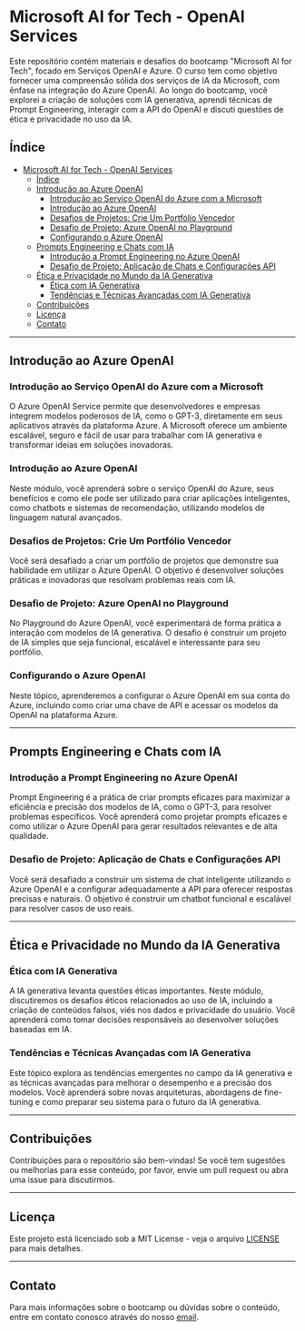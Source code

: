 # Microsoft AI for Tech - OpenAI Services

Este repositório contém materiais e desafios do bootcamp "Microsoft AI for Tech", focado em Serviços OpenAI e Azure. O curso tem como objetivo fornecer uma compreensão sólida dos serviços de IA da Microsoft, com ênfase na integração do Azure OpenAI. Ao longo do bootcamp, você explorei a criação de soluções com IA generativa, aprendi técnicas de Prompt Engineering, interagir com a API do OpenAI e discuti questões de ética e privacidade no uso da IA.

## Índice

- [Microsoft AI for Tech - OpenAI Services](#microsoft-ai-for-tech---openai-services)
  - [Índice](#índice)
  - [Introdução ao Azure OpenAI](#introdução-ao-azure-openai)
    - [Introdução ao Serviço OpenAI do Azure com a Microsoft](#introdução-ao-serviço-openai-do-azure-com-a-microsoft)
    - [Introdução ao Azure OpenAI](#introdução-ao-azure-openai-1)
    - [Desafios de Projetos: Crie Um Portfólio Vencedor](#desafios-de-projetos-crie-um-portfólio-vencedor)
    - [Desafio de Projeto: Azure OpenAI no Playground](#desafio-de-projeto-azure-openai-no-playground)
    - [Configurando o Azure OpenAI](#configurando-o-azure-openai)
  - [Prompts Engineering e Chats com IA](#prompts-engineering-e-chats-com-ia)
    - [Introdução a Prompt Engineering no Azure OpenAI](#introdução-a-prompt-engineering-no-azure-openai)
    - [Desafio de Projeto: Aplicação de Chats e Configurações API](#desafio-de-projeto-aplicação-de-chats-e-configurações-api)
  - [Ética e Privacidade no Mundo da IA Generativa](#ética-e-privacidade-no-mundo-da-ia-generativa)
    - [Ética com IA Generativa](#ética-com-ia-generativa)
    - [Tendências e Técnicas Avançadas com IA Generativa](#tendências-e-técnicas-avançadas-com-ia-generativa)
  - [Contribuições](#contribuições)
  - [Licença](#licença)
  - [Contato](#contato)

---

## Introdução ao Azure OpenAI

### Introdução ao Serviço OpenAI do Azure com a Microsoft
O Azure OpenAI Service permite que desenvolvedores e empresas integrem modelos poderosos de IA, como o GPT-3, diretamente em seus aplicativos através da plataforma Azure. A Microsoft oferece um ambiente escalável, seguro e fácil de usar para trabalhar com IA generativa e transformar ideias em soluções inovadoras.

### Introdução ao Azure OpenAI
Neste módulo, você aprenderá sobre o serviço OpenAI do Azure, seus benefícios e como ele pode ser utilizado para criar aplicações inteligentes, como chatbots e sistemas de recomendação, utilizando modelos de linguagem natural avançados.

### Desafios de Projetos: Crie Um Portfólio Vencedor
Você será desafiado a criar um portfólio de projetos que demonstre sua habilidade em utilizar o Azure OpenAI. O objetivo é desenvolver soluções práticas e inovadoras que resolvam problemas reais com IA.

### Desafio de Projeto: Azure OpenAI no Playground
No Playground do Azure OpenAI, você experimentará de forma prática a interação com modelos de IA generativa. O desafio é construir um projeto de IA simples que seja funcional, escalável e interessante para seu portfólio.

### Configurando o Azure OpenAI
Neste tópico, aprenderemos a configurar o Azure OpenAI em sua conta do Azure, incluindo como criar uma chave de API e acessar os modelos da OpenAI na plataforma Azure.

---

## Prompts Engineering e Chats com IA

### Introdução a Prompt Engineering no Azure OpenAI
Prompt Engineering é a prática de criar prompts eficazes para maximizar a eficiência e precisão dos modelos de IA, como o GPT-3, para resolver problemas específicos. Você aprenderá como projetar prompts eficazes e como utilizar o Azure OpenAI para gerar resultados relevantes e de alta qualidade.

### Desafio de Projeto: Aplicação de Chats e Configurações API
Você será desafiado a construir um sistema de chat inteligente utilizando o Azure OpenAI e a configurar adequadamente a API para oferecer respostas precisas e naturais. O objetivo é construir um chatbot funcional e escalável para resolver casos de uso reais.

---

## Ética e Privacidade no Mundo da IA Generativa

### Ética com IA Generativa
A IA generativa levanta questões éticas importantes. Neste módulo, discutiremos os desafios éticos relacionados ao uso de IA, incluindo a criação de conteúdos falsos, viés nos dados e privacidade do usuário. Você aprenderá como tomar decisões responsáveis ao desenvolver soluções baseadas em IA.

### Tendências e Técnicas Avançadas com IA Generativa
Este tópico explora as tendências emergentes no campo da IA generativa e as técnicas avançadas para melhorar o desempenho e a precisão dos modelos. Você aprenderá sobre novas arquiteturas, abordagens de fine-tuning e como preparar seu sistema para o futuro da IA generativa.

---

## Contribuições

Contribuições para o repositório são bem-vindas! Se você tem sugestões ou melhorias para esse conteúdo, por favor, envie um pull request ou abra uma issue para discutirmos.

---

## Licença

Este projeto está licenciado sob a MIT License - veja o arquivo [LICENSE](LICENSE) para mais detalhes.

---

## Contato

Para mais informações sobre o bootcamp ou dúvidas sobre o conteúdo, entre em contato conosco através do nosso [email](mailto:jacivaldocarvalho@gmail.com).